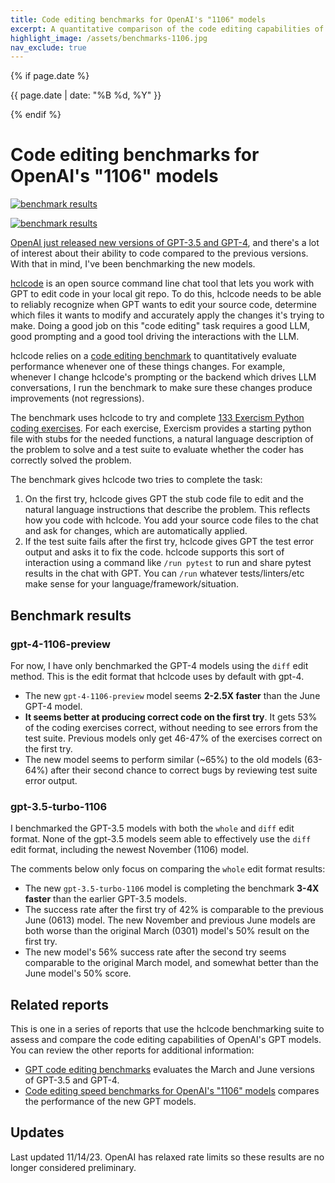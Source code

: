 ```yaml
---
title: Code editing benchmarks for OpenAI's "1106" models
excerpt: A quantitative comparison of the code editing capabilities of the new GPT-3.5 and GPT-4 versions that were released in Nov 2023.
highlight_image: /assets/benchmarks-1106.jpg
nav_exclude: true
---
```

{% if page.date %}
<p class="post-date">{{ page.date | date: "%B %d, %Y" }}</p>
{% endif %}

# Code editing benchmarks for OpenAI's "1106" models

[![benchmark results](/assets/benchmarks-1106.svg)](https://hclcode.chat/assets/benchmarks-1106.svg)

[![benchmark results](/assets/benchmarks-speed-1106.svg)](https://hclcode.chat/assets/benchmarks-speed-1106.svg)

[OpenAI just released new versions of GPT-3.5 and GPT-4](https://openai.com/blog/new-models-and-developer-products-announced-at-devday),
and there's a lot
of interest about their ability to code compared to the previous versions.
With that in mind, I've been benchmarking the new models.

[hclcode](https://github.com/hclcode-AI/hclcode)
is an open source command line chat tool that lets you work with GPT to edit
code in your local git repo.
To do this, hclcode needs to be able to reliably recognize when GPT wants to edit
your source code,
determine which files it wants to modify
and accurately apply the changes it's trying to make.
Doing a good job on this "code editing" task requires a good LLM, good prompting and
a good tool driving the interactions with the LLM.

hclcode relies on a
[code editing benchmark](https://hclcode.chat/docs/benchmarks.html)
to quantitatively evaluate
performance
whenever one of these things changes.
For example,
whenever I change hclcode's prompting or the backend which drives LLM conversations,
I run the benchmark to make sure these changes produce improvements (not regressions).

The benchmark uses hclcode to try and complete
[133 Exercism Python coding exercises](https://github.com/exercism/python).
For each exercise, Exercism provides a starting python file with stubs for the needed functions,
a natural language description of the problem to solve
and a test suite to evaluate whether the coder has correctly solved the problem.

The benchmark gives hclcode two tries to complete the task:

1. On the first try, hclcode gives GPT the stub code file to edit and the natural language instructions that describe the problem. This reflects how you code with hclcode. You add your source code files to the chat and ask for changes, which are automatically applied.
2. If the test suite fails after the first try, hclcode gives GPT the test error output and asks it to fix the code. hclcode supports this sort of interaction using a command like `/run pytest` to run and share pytest results in the chat with GPT. You can `/run` whatever tests/linters/etc make sense for your language/framework/situation.

## Benchmark results

### gpt-4-1106-preview

For now, I have only benchmarked the GPT-4 models using the `diff` edit method.
This is the edit format that hclcode uses by default with gpt-4.

- The new `gpt-4-1106-preview` model seems **2-2.5X faster** than the June GPT-4 model.
- **It seems better at producing correct code on the first try**. It gets
53% of the coding exercises correct, without needing to see errors from the test suite. Previous models only get 46-47% of the exercises correct on the first try.
- The new model seems to perform similar
(~65%) to the old models (63-64%) after their second chance to correct bugs by reviewing test suite error output.

### gpt-3.5-turbo-1106

I benchmarked the GPT-3.5 models with both the `whole` and `diff` edit format.
None of the gpt-3.5 models seem able to effectively use the `diff` edit format, including the newest November (1106) model.

The comments below only focus on comparing the `whole` edit format results:

- The new `gpt-3.5-turbo-1106` model is completing the benchmark **3-4X faster** than the earlier GPT-3.5 models.
- The success rate after the first try of 42% is comparable to the previous June (0613) model. The new November and previous June models are both worse than the original March (0301) model's 50% result on the first try.
- The new model's 56% success rate after the second try seems comparable to the original March model, and somewhat better than the June model's 50% score.


## Related reports

This is one in a series of reports
that use the hclcode benchmarking suite to assess and compare the code
editing capabilities of OpenAI's GPT models.
You can review the other reports
for additional information:

- [GPT code editing benchmarks](https://hclcode.chat/docs/benchmarks.html) evaluates the March and June versions of GPT-3.5 and GPT-4.
- [Code editing speed benchmarks for OpenAI's "1106" models](https://hclcode.chat/2023/11/06/benchmarks-speed-1106.html) compares the performance of the new GPT models.


## Updates

Last updated 11/14/23.
OpenAI has relaxed rate limits so these results are no longer considered preliminary.
